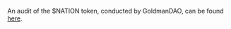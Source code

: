 An audit of the $NATION token, conducted by GoldmanDAO, can be found [here](https://prong-distance-e49.notion.site/Nation3-Launch-Report-59990449a8ef4814985f44eadb1c75a1). 